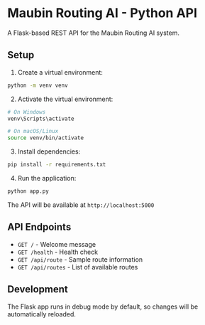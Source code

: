 # Maubin Routing AI - Python API

A Flask-based REST API for the Maubin Routing AI system.

## Setup

1. Create a virtual environment:
```bash
python -m venv venv
```

2. Activate the virtual environment:
```bash
# On Windows
venv\Scripts\activate

# On macOS/Linux
source venv/bin/activate
```

3. Install dependencies:
```bash
pip install -r requirements.txt
```

4. Run the application:
```bash
python app.py
```

The API will be available at `http://localhost:5000`

## API Endpoints

- `GET /` - Welcome message
- `GET /health` - Health check
- `GET /api/route` - Sample route information
- `GET /api/routes` - List of available routes

## Development

The Flask app runs in debug mode by default, so changes will be automatically reloaded.
